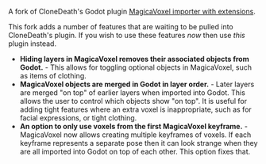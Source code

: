 A fork of CloneDeath's Godot plugin [MagicaVoxel importer with extensions](https://github.com/CloneDeath/MagicaVoxel-Importer-with-Extensions).

This fork adds a number of features that are waiting to be pulled into CloneDeath's plugin.  If you wish to use these features _now_ then use _this_ plugin instead.
- __Hiding layers in MagicaVoxel removes their associated objects from Godot.__ - This allows for toggling optional objects in MagicaVoxel, such as items of clothing.
- __MagicaVoxel objects are merged in Godot in layer order.__ - Later layers are merged "on top" of earlier layers when imported into Godot.  This allows the user to control which objects show "on top".  It is useful for adding tight features where an extra voxel is inappropriate, such as for facial expressions, or tight clothing.
- __An option to only use voxels from the first MagicaVoxel keyframe.__ - MagicaVoxel now allows creating multiple keyframes of voxels.  If each keyframe represents a separate pose then it can look strange when they are all imported into Godot on top of each other.  This option fixes that.
